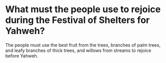 # What must the people use to rejoice during the Festival of Shelters for Yahweh?

The people must use the best fruit from the trees, branches of palm trees, and leafy branches of thick trees, and willows from streams to rejoice before Yahweh.
